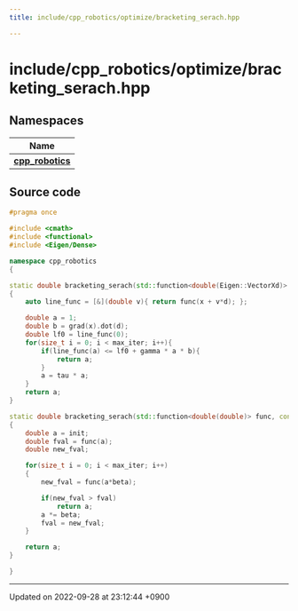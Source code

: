 ```yaml
---
title: include/cpp_robotics/optimize/bracketing_serach.hpp

---
```


# include/cpp_robotics/optimize/bracketing_serach.hpp



## Namespaces

| Name           |
| -------------- |
| **[cpp_robotics](/cpp_robotics/doxybook/Namespaces/namespacecpp__robotics/)**  |




## Source code

```cpp
#pragma once

#include <cmath>
#include <functional>
#include <Eigen/Dense>

namespace cpp_robotics
{

static double bracketing_serach(std::function<double(Eigen::VectorXd)> func, std::function<Eigen::VectorXd(Eigen::VectorXd)> grad, const Eigen::VectorXd &x, const Eigen::VectorXd &d, double gamma = 0.3, double tau = 0.9, const size_t max_iter = 1000)
{
    auto line_func = [&](double v){ return func(x + v*d); };

    double a = 1;
    double b = grad(x).dot(d);
    double lf0 = line_func(0);
    for(size_t i = 0; i < max_iter; i++){
        if(line_func(a) <= lf0 + gamma * a * b){
            return a;
        }
        a = tau * a;
    }
    return a;
}

static double bracketing_serach(std::function<double(double)> func, const double init = 1.0, const double beta = 0.9, const size_t max_iter = 1000)
{
    double a = init;
    double fval = func(a);
    double new_fval;

    for(size_t i = 0; i < max_iter; i++)
    {
        new_fval = func(a*beta);

        if(new_fval > fval)
            return a;
        a *= beta;
        fval = new_fval;
    }

    return a;
}

}
```


-------------------------------

Updated on 2022-09-28 at 23:12:44 +0900
